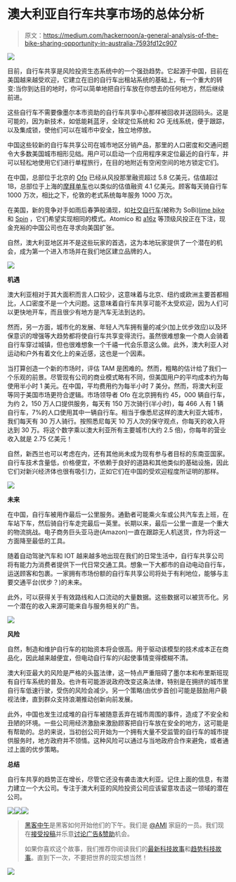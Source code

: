 # 澳大利亚自行车共享市场的总体分析

> 原文：<https://medium.com/hackernoon/a-general-analysis-of-the-bike-sharing-opportunity-in-australia-7593fd12c907>

![](img/5433b68a3c961f3811f3c7f063398376.png)

目前，自行车共享是风险投资生态系统中的一个强劲趋势。它起源于中国，目前在美国越来越受欢迎，它建立在旧的自行车出租站系统的基础上，有一个重大的转变:当你到达目的地时，你可以简单地把自行车放在你想去的任何地方，然后继续前进。

这些自行车不需要像墨尔本市资助的自行车共享中心那样被回收并送回码头。这是可能的，因为新技术，如低能耗蓝牙，全球定位系统和 2G 无线系统，便于跟踪，以及集成锁，使他们可以在城市中安全，独立地停放。

中国这些较新的自行车共享公司在城市地区分销产品，那里的人口密度和交通问题令大多数美国城市相形见绌。用户可以启动一个应用程序来定位最近的自行车，并可以轻松地使用它们进行单程旅行，在目的地附近有空闲空间的地方锁定它们。

在中国，总部位于北京的 [Ofo](https://www.ofo.so/) 已经从风投那里融资超过 5.8 亿美元，估值超过 1B，总部位于上海的[摩拜单车](http://mobike.com/global/)也以类似的估值融资 4.1 亿美元。顾客每天骑自行车 1000 万次，相比之下，伦敦的老式系统每年服务 1000 万次。

在美国，新的竞争对手如雨后春笋般涌现，如[社交自行车](https://www.google.com.au/url?sa=t&rct=j&q=&esrc=s&source=web&cd=1&cad=rja&uact=8&ved=0ahUKEwiEo4uix7TTAhXDKJQKHXo2D1wQFggkMAA&url=http%3A%2F%2Fwww.sobi.com%2F&usg=AFQjCNEZhSe-zQ3c_Phz8k4_xv0n3SPftw&sig2=8R4HCz3xN42PaWyRggFRyA)(被称为 SoBi)[lime bike](https://www.google.com.au/url?sa=t&rct=j&q=&esrc=s&source=web&cd=3&cad=rja&uact=8&ved=0ahUKEwi8h_HCx7TTAhVCpJQKHbmfCkEQFggtMAI&url=http%3A%2F%2Fwww.limebike.com%2F&usg=AFQjCNG5sNyJSzaRVpsJeRY94ZnoBv0MQg&sig2=PPEpVQe0_6g23eYZV6Heeg)和 [Spin](https://spin.pm/) ，它们希望实现相同的模式。Atomico 和 [a16z](https://techcrunch.com/2017/03/15/limebike-raises-12-million-to-roll-out-bike-sharing-without-kiosks-in-the-us/) 等顶级风投正在下注，现金充裕的中国公司也在寻求向美国扩张。

自然，澳大利亚地区并不是这些玩家的首选，这为本地玩家提供了一个潜在的机会，成为第一个进入市场并在我们地区建立品牌的人。

![](img/8568afbaae241b202464df5c06f10932.png)

**机遇**

澳大利亚相对于其大面积而言人口较少，这意味着与北京、纽约或欧洲主要首都相比，人口密度不是一个大问题。这意味着自行车共享可能不太受欢迎，因为人们可以更快地开车，而且很少有地方是汽车无法到达的。

然而，另一方面，城市化的发展、年轻人汽车拥有量的减少(加上优步效应)以及环保意识的增强等大趋势都将使自行车共享变得流行。虽然很难想象一个商人会骑着自行车穿过城镇，但也很难想象一个千禧一代会乐意这么做。此外，澳大利亚人对运动和户外有着文化上的亲近感，这也是一个因素。

当打算创造一个新的市场时，评估 TAM 是困难的。然而，粗略的估计给了我们一个乐观的前景。尽管现有公司的商业模式略有不同，但美国用户的平均成本约为每使用半小时 1 美元。在中国，平均费用约为每半小时 7 美分。然而，将澳大利亚等同于美国市场更符合逻辑。市场领导者 Ofo 在北京拥有约 45，000 辆自行车，为约 2，150 万人口提供服务，每天有 150 万次骑行(半小时)，每 466 人有 1 辆自行车，7%的人口使用其中一辆自行车。相当于像悉尼这样的澳大利亚大城市，我们每天有 30 万人骑行。按照悉尼每天 10 万人次的保守观点，你每天的收入将达到 30 万。将这个数字乘以澳大利亚所有主要城市(大约 2.5 倍)，你每年的营业收入就是 2.75 亿美元！

自然，新西兰也可以考虑在内，还有其他尚未成为现有参与者目标的东南亚国家。自行车技术含量低，价格便宜，不依赖于良好的道路和其他类似的基础设施，因此它们对新兴经济体也很有吸引力，正如它们在中国的受欢迎程度所证明的那样。

![](img/7a9caec6fde809ff1ce7aa3e7729141d.png)

**未来**

在中国，自行车被用作最后一公里服务。通勤者可能乘火车或公共汽车去上班，在车站下车，然后骑自行车走完最后一英里。长期以来，最后一公里一直是一个重大的物流挑战。电子商务巨头亚马逊(Amazon)一直在跟踪无人机送货，作为将这一方面降至最低的工具。

随着自动驾驶汽车和 IOT 越来越多地出现在我们的日常生活中，自行车共享公司将有能力为消费者提供下一代日常交通工具。想象一下大都市的自动电动自行车，运送顾客和包裹。一家拥有市场份额的自行车共享公司将处于有利地位，能够与主要交通平台(优步？)的未来。

此外，可以获得关于有效路线和人口流动的大量数据。这些数据可以被货币化。另一个潜在的收入来源可能来自与服务相关的广告。

![](img/62b146fd00519664792b55af0b1b49f1.png)

**风险**

自然，制造和维护自行车的初始资本将会很高。用于驱动该模型的技术成本正在商品化，因此越来越便宜，但电动自行车的兴起使事情变得模糊不清。

澳大利亚最大的风险是严格的头盔法律，这一特点严重阻碍了墨尔本和布里斯班现有自行车系统的普及。也许有可能游说政府改变这条法律，特别是在拥挤的城市里自行车低速行驶，受伤的风险会减少。另一个策略(由优步首创)可能是鼓励用户藐视法律，直到群众支持浪潮推动创新向前发展。

此外，中国也发生过成堆的自行车被随意丢弃在城市周围的事件，造成了不安全和丑陋的环境。一些公司用经济激励来激励顾客把自行车放在安全的地方，这可能是有帮助的。总的来说，当初创公司开始为一个拥有大量不受监管的自行车的城市提供服务时，地方政府并不领情。这种风险可以通过与当地政府合作来避免，或者通过上面的优步策略。

**总结**

自行车共享的趋势正在增长，尽管它还没有袭击澳大利亚。记住上面的信息，有潜力建立一个大公司。专注于澳大利亚的风险投资公司应该留意攻击这一领域的潜在公司。

[![](img/50ef4044ecd4e250b5d50f368b775d38.png)](http://bit.ly/HackernoonFB)[![](img/979d9a46439d5aebbdcdca574e21dc81.png)](https://goo.gl/k7XYbx)[![](img/2930ba6bd2c12218fdbbf7e02c8746ff.png)](https://goo.gl/4ofytp)

> [黑客中午](http://bit.ly/Hackernoon)是黑客如何开始他们的下午。我们是 [@AMI](http://bit.ly/atAMIatAMI) 家庭的一员。我们现在[接受投稿](http://bit.ly/hackernoonsubmission)并乐意[讨论广告&赞助](mailto:partners@amipublications.com)机会。
> 
> 如果你喜欢这个故事，我们推荐你阅读我们的[最新科技故事](http://bit.ly/hackernoonlatestt)和[趋势科技故事](https://hackernoon.com/trending)。直到下一次，不要把世界的现实想当然！

![](img/be0ca55ba73a573dce11effb2ee80d56.png)